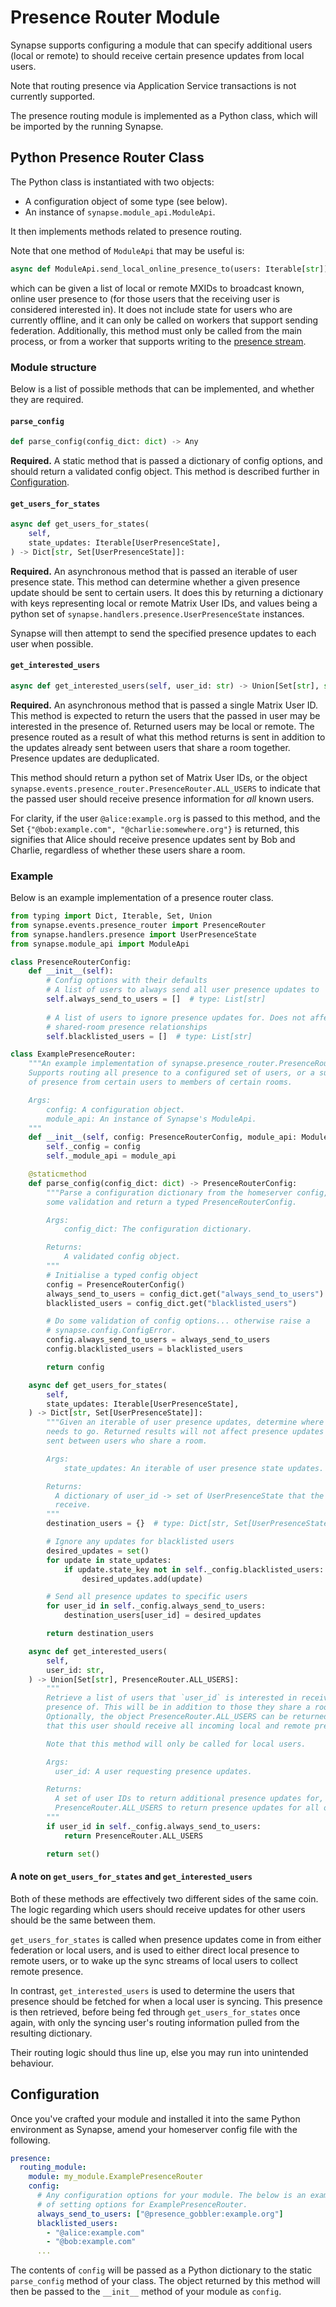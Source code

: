 # Presence Router Module

Synapse supports configuring a module that can specify additional users
(local or remote) to should receive certain presence updates from local
users.

Note that routing presence via Application Service transactions is not
currently supported.

The presence routing module is implemented as a Python class, which will
be imported by the running Synapse.

## Python Presence Router Class

The Python class is instantiated with two objects:

* A configuration object of some type (see below).
* An instance of `synapse.module_api.ModuleApi`.

It then implements methods related to presence routing.

Note that one method of `ModuleApi` that may be useful is:

```python
async def ModuleApi.send_local_online_presence_to(users: Iterable[str]) -> None
```

which can be given a list of local or remote MXIDs to broadcast known, online user
presence to (for those users that the receiving user is considered interested in). 
It does not include state for users who are currently offline, and it can only be
called on workers that support sending federation. Additionally, this method must
only be called from the main process, or from a worker that supports writing to
the [presence stream](https://github.com/matrix-org/synapse/blob/master/docs/workers.md#stream-writers).

### Module structure

Below is a list of possible methods that can be implemented, and whether they are
required.

#### `parse_config`

```python
def parse_config(config_dict: dict) -> Any
```

**Required.** A static method that is passed a dictionary of config options, and
  should return a validated config object. This method is described further in
  [Configuration](#configuration).

#### `get_users_for_states`

```python
async def get_users_for_states(
    self,
    state_updates: Iterable[UserPresenceState],
) -> Dict[str, Set[UserPresenceState]]:
```

**Required.** An asynchronous method that is passed an iterable of user presence
state. This method can determine whether a given presence update should be sent to certain
users. It does this by returning a dictionary with keys representing local or remote
Matrix User IDs, and values being a python set
of `synapse.handlers.presence.UserPresenceState` instances.

Synapse will then attempt to send the specified presence updates to each user when
possible.

#### `get_interested_users`

```python
async def get_interested_users(self, user_id: str) -> Union[Set[str], str]
```

**Required.** An asynchronous method that is passed a single Matrix User ID. This
method is expected to return the users that the passed in user may be interested in the
presence of. Returned users may be local or remote. The presence routed as a result of
what this method returns is sent in addition to the updates already sent between users
that share a room together. Presence updates are deduplicated.

This method should return a python set of Matrix User IDs, or the object
`synapse.events.presence_router.PresenceRouter.ALL_USERS` to indicate that the passed
user should receive presence information for *all* known users.

For clarity, if the user `@alice:example.org` is passed to this method, and the Set
`{"@bob:example.com", "@charlie:somewhere.org"}` is returned, this signifies that Alice
should receive presence updates sent by Bob and Charlie, regardless of whether these
users share a room.

### Example

Below is an example implementation of a presence router class.

```python
from typing import Dict, Iterable, Set, Union
from synapse.events.presence_router import PresenceRouter
from synapse.handlers.presence import UserPresenceState
from synapse.module_api import ModuleApi

class PresenceRouterConfig:
    def __init__(self):
        # Config options with their defaults
        # A list of users to always send all user presence updates to
        self.always_send_to_users = []  # type: List[str]
        
        # A list of users to ignore presence updates for. Does not affect
        # shared-room presence relationships
        self.blacklisted_users = []  # type: List[str]

class ExamplePresenceRouter:
    """An example implementation of synapse.presence_router.PresenceRouter.
    Supports routing all presence to a configured set of users, or a subset
    of presence from certain users to members of certain rooms.

    Args:
        config: A configuration object.
        module_api: An instance of Synapse's ModuleApi.
    """
    def __init__(self, config: PresenceRouterConfig, module_api: ModuleApi):
        self._config = config
        self._module_api = module_api

    @staticmethod
    def parse_config(config_dict: dict) -> PresenceRouterConfig:
        """Parse a configuration dictionary from the homeserver config, do
        some validation and return a typed PresenceRouterConfig.

        Args:
            config_dict: The configuration dictionary.

        Returns:
            A validated config object.
        """
        # Initialise a typed config object
        config = PresenceRouterConfig()
        always_send_to_users = config_dict.get("always_send_to_users")
        blacklisted_users = config_dict.get("blacklisted_users")

        # Do some validation of config options... otherwise raise a
        # synapse.config.ConfigError.
        config.always_send_to_users = always_send_to_users
        config.blacklisted_users = blacklisted_users

        return config

    async def get_users_for_states(
        self,
        state_updates: Iterable[UserPresenceState],
    ) -> Dict[str, Set[UserPresenceState]]:
        """Given an iterable of user presence updates, determine where each one
        needs to go. Returned results will not affect presence updates that are
        sent between users who share a room.

        Args:
            state_updates: An iterable of user presence state updates.

        Returns:
          A dictionary of user_id -> set of UserPresenceState that the user should 
          receive.
        """
        destination_users = {}  # type: Dict[str, Set[UserPresenceState]

        # Ignore any updates for blacklisted users
        desired_updates = set()
        for update in state_updates:
            if update.state_key not in self._config.blacklisted_users:
                desired_updates.add(update)

        # Send all presence updates to specific users
        for user_id in self._config.always_send_to_users:
            destination_users[user_id] = desired_updates

        return destination_users

    async def get_interested_users(
        self,
        user_id: str,
    ) -> Union[Set[str], PresenceRouter.ALL_USERS]:
        """
        Retrieve a list of users that `user_id` is interested in receiving the
        presence of. This will be in addition to those they share a room with.
        Optionally, the object PresenceRouter.ALL_USERS can be returned to indicate
        that this user should receive all incoming local and remote presence updates.

        Note that this method will only be called for local users.

        Args:
          user_id: A user requesting presence updates.

        Returns:
          A set of user IDs to return additional presence updates for, or
          PresenceRouter.ALL_USERS to return presence updates for all other users.
        """
        if user_id in self._config.always_send_to_users:
            return PresenceRouter.ALL_USERS

        return set()
```

#### A note on `get_users_for_states` and `get_interested_users`

Both of these methods are effectively two different sides of the same coin. The logic
regarding which users should receive updates for other users should be the same 
between them.

`get_users_for_states` is called when presence updates come in from either federation 
or local users, and is used to either direct local presence to remote users, or to
wake up the sync streams of local users to collect remote presence.

In contrast, `get_interested_users` is used to determine the users that presence should
be fetched for when a local user is syncing. This presence is then retrieved, before
being fed through `get_users_for_states` once again, with only the syncing user's
routing information pulled from the resulting dictionary.

Their routing logic should thus line up, else you may run into unintended behaviour.

## Configuration

Once you've crafted your module and installed it into the same Python environment as
Synapse, amend your homeserver config file with the following.

```yaml
presence:
  routing_module:
    module: my_module.ExamplePresenceRouter
    config:
      # Any configuration options for your module. The below is an example.
      # of setting options for ExamplePresenceRouter.
      always_send_to_users: ["@presence_gobbler:example.org"]
      blacklisted_users:
        - "@alice:example.com"
        - "@bob:example.com"
      ...
```

The contents of `config` will be passed as a Python dictionary to the static
`parse_config` method of your class. The object returned by this method will
then be passed to the `__init__` method of your module as `config`.
